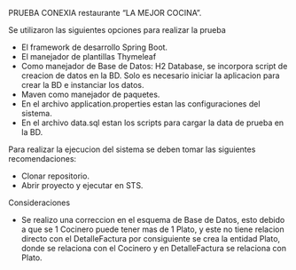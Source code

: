 PRUEBA CONEXIA restaurante “LA MEJOR COCINA”.

Se utilizaron las siguientes opciones para realizar la prueba
* El framework de desarrollo Spring Boot. 
* El manejador de plantillas Thymeleaf
* Como manejador de Base de Datos: H2 Database, se incorpora script de creacion de datos en la BD. Solo es necesario iniciar la aplicacion para crear la BD e instanciar los datos.
* Maven como manejador de paquetes.
* En el archivo application.properties estan las configuraciones del sistema.
* En el archivo data.sql estan los scripts para cargar la data de prueba en la BD.

Para realizar la ejecucion del sistema se deben tomar las siguientes recomendaciones:
* Clonar repositorio.
* Abrir proyecto y ejecutar en STS.

Consideraciones
* Se realizo una correccion en el esquema de Base de Datos, esto debido a que se 1 Cocinero puede tener mas de 1 Plato, y este no tiene relacion directo con el DetalleFactura por consiguiente se crea la entidad Plato, donde se relaciona con el Cocinero y en DetalleFactura se relaciona con Plato.